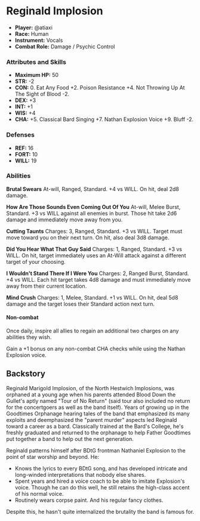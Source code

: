 # Reginald Implosion

 * **Player:** @atiaxi
 * **Race:** Human
 * **Instrument:** Vocals
 * **Combat Role:** Damage / Psychic Control

### Attributes and Skills

 * **Maximum HP:** 50
 * **STR:** -2
 * **CON:** 0. Eat Any Food +2. Poison Resistance +4. Not Throwing Up At The Sight of Blood -2.
 * **DEX:** +3
 * **INT:** +1
 * **WIS:** +4
 * **CHA:** +5. Classical Bard Singing +7. Nathan Explosion Voice +9. Bluff -2.

### Defenses

 * **REF:** 16
 * **FORT:** 10
 * **WILL:** 19

### Abilities

**Brutal Swears** At-will, Ranged, Standard. +4 vs WILL. On hit, deal 2d8 damage.

**How Are Those Sounds Even Coming Out Of You** At-will, Melee Burst, Standard. +3 vs WILL against all enemies in burst. Those hit take 2d6 damage and immediately move away from you.

**Cutting Taunts** Charges: 3, Ranged, Standard. +3 vs WILL. Target must move toward you on their next turn. On hit, also deal 3d8 damage.

**Did You Hear What That Guy Said** Charges: 1, Ranged, Standard. +3 vs WILL. On hit, target immediately uses an At-Will attack against a different target of your choosing.

**I Wouldn't Stand There If I Were You** Charges: 2, Ranged Burst, Standard. +4 vs WILL. Each hit target takes 4d8 damage and must immediately move away from their current location.

**Mind Crush** Charges: 1, Melee, Standard. +1 vs WILL. On hit, deal 5d8 damage and the target loses their Standard action next turn.

#### Non-combat

Once daily, inspire all allies to regain an additional two charges on any abilities they wish.

Gain a +1 bonus on any non-combat CHA checks while using the Nathan Explosion voice.

## Backstory

Reginald Marigold Implosion, of the North Hestwich Implosions, was orphaned at a young age when his parents attended Blood Down the Gullet's aptly named "Tour of No Return" (said tour also included no return for the concertgoers as well as the band itself).  Years of growing up in the Goodtimes Orphanage hearing tales of the band that emphasized its many exploits and deemphasized the "parent murder" aspects led Reginald toward a career as a bard.  Classically trained at the Bard's College, he's freshly graduated and returned to the orphanage to help Father Goodtimes put together a band to help out the next generation.

Reginald patterns himself after BDtG frontman Nathaniel Explosion to the point of star worship and beyond.  He:

  *  Knows the lyrics to every BDtG song, and has developed intricate and long-winded interpretations that nobody else shares.
  *  Spent years and hired a voice coach to be able to imitate Explosion's voice.  Though he can do this well, he still retains the high-class accent of his normal voice.
  *  Routinely wears corpse paint.  And his regular fancy clothes.

Despite this, he hasn't quite internalized the brutality the band is famous for.
